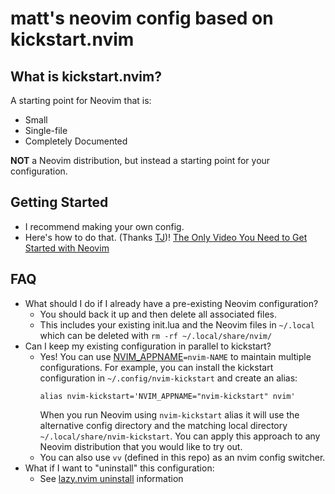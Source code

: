 # matt's neovim config based on kickstart.nvim

## What is kickstart.nvim?

A starting point for Neovim that is:

* Small
* Single-file
* Completely Documented

**NOT** a Neovim distribution, but instead a starting point for your configuration.

## Getting Started

- I recommend making your own config.
- Here's how to do that. (Thanks [TJ](https://github.com/tjdevries))! [The Only Video You Need to Get Started with Neovim](https://youtu.be/m8C0Cq9Uv9o)
## FAQ

* What should I do if I already have a pre-existing Neovim configuration?
  * You should back it up and then delete all associated files.
  * This includes your existing init.lua and the Neovim files in `~/.local`
    which can be deleted with `rm -rf ~/.local/share/nvim/`
* Can I keep my existing configuration in parallel to kickstart?
  * Yes! You can use [NVIM_APPNAME](https://neovim.io/doc/user/starting.html#%24NVIM_APPNAME)`=nvim-NAME`
    to maintain multiple configurations. For example, you can install the kickstart
    configuration in `~/.config/nvim-kickstart` and create an alias:
    ```
    alias nvim-kickstart='NVIM_APPNAME="nvim-kickstart" nvim'
    ```
    When you run Neovim using `nvim-kickstart` alias it will use the alternative
    config directory and the matching local directory
    `~/.local/share/nvim-kickstart`. You can apply this approach to any Neovim
    distribution that you would like to try out.
  * You can also use `vv` (defined in this repo) as an nvim config switcher.
* What if I want to "uninstall" this configuration:
  * See [lazy.nvim uninstall](https://lazy.folke.io/usage#-uninstalling) information
